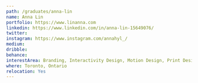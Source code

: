 ```yaml
---
path: /graduates/anna-lin
name: Anna Lin
portfolio: https://www.linanna.com
linkedin: https://www.linkedin.com/in/anna-lin-15649076/
twitter:
instagram: https://www.instagram.com/annahyl_/
medium:
dribble:
behance:
interestArea: Branding, Interactivity Design, Motion Design, Print Design
where: Toronto, Ontario
relocation: Yes
---
```

